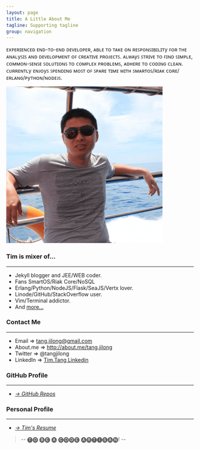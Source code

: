 ```yaml
---
layout: page
title: A Little About Me
tagline: Supporting tagline
group: navigation
---
```


ᴇxᴩᴇʀɪᴇɴᴄᴇᴅ ᴇɴᴅ-ᴛᴏ-ᴇɴᴅ ᴅᴇᴠᴇʟᴏᴩᴇʀ, ᴀʙʟᴇ ᴛᴏ ᴛᴀᴋᴇ ᴏɴ ʀᴇꜱᴩᴏɴꜱɪʙɪʟɪᴛy ꜰᴏʀ ᴛʜᴇ ᴀɴᴀʟyꜱɪꜱ ᴀɴᴅ ᴅᴇᴠᴇʟᴏᴩᴍᴇɴᴛ ᴏꜰ ᴄʀᴇᴀᴛɪᴠᴇ ᴩʀᴏᴊᴇᴄᴛꜱ. ᴀʟᴡᴀyꜱ ꜱᴛʀɪᴠᴇ ᴛᴏ ꜰɪɴᴅ ꜱɪᴍᴩʟᴇ, ᴄᴏᴍᴍᴏɴ-ꜱᴇɴꜱᴇ ꜱᴏʟᴜᴛɪᴏɴꜱ ᴛᴏ ᴄᴏᴍᴩʟᴇx ᴩʀᴏʙʟᴇᴍꜱ, ᴀᴅʜᴇʀᴇ ᴛᴏ ᴄᴏᴅɪɴɢ ᴄʟᴇᴀɴ. ᴄᴜʀʀᴇɴᴛʟy ᴇɴᴊᴏyꜱ ꜱᴩᴇɴᴅɪɴɢ ᴍᴏꜱᴛ ᴏꜰ ꜱᴩᴀʀᴇ ᴛɪᴍᴇ ᴡɪᴛʜ ꜱᴍᴀʀᴛᴏꜱ/ʀɪᴀᴋ ᴄᴏʀᴇ/ᴇʀʟᴀɴɢ/ᴩyᴛʜᴏɴ/ɴᴏᴅᴇᴊꜱ.

![tim-avatar](/images/avatar1.png)

### Tim is mixer of... 
---
- Jekyll blogger and JEE/WEB coder.
- Fans SmartOS/Riak Core/NoSQL 
- Erlang/Python/NodeJS/Flask/SeaJS/Vertx lover.
- Linode/GitHub/StackOverflow user. 
- Vim/Terminal addictor.
- And [more...](/images/pdf/Tim.Tang.pdf)

### Contact Me
---

- Email => tang.jilong@gmail.com
- About.me => <http://about.me/tang.jilong>
- Twitter => @tangjilong
- LinkedIn => [Tim.Tang Linkedin](http://www.linkedin.com/pub/tim-tang/45/994/238)


### GitHub Profile
---
- _[&rarr; GitHub Repos](https://github.com/tim-tang)_

### Personal Profile
---
- _[&rarr; Tim's Resume ](/images/pdf/Tim.Tang.pdf)_

> -- 🅣🅞 🅑🅔 🅐 🅒🅞🅓🅔 🅐🅡🅣🅘🅢🅐🅝! --
